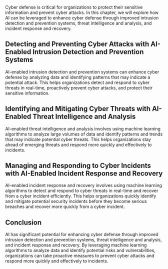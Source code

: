 
Cyber defense is critical for organizations to protect their sensitive information and prevent cyber attacks. In this chapter, we will explore how AI can be leveraged to enhance cyber defense through improved intrusion detection and prevention systems, threat intelligence and analysis, and incident response and recovery.

Detecting and Preventing Cyber Attacks with AI-Enabled Intrusion Detection and Prevention Systems
-------------------------------------------------------------------------------------------------

AI-enabled intrusion detection and prevention systems can enhance cyber defense by analyzing data and identifying patterns that may indicate a potential attack. This helps organizations detect and respond to cyber threats in real-time, proactively prevent cyber attacks, and protect their sensitive information.

Identifying and Mitigating Cyber Threats with AI-Enabled Threat Intelligence and Analysis
-----------------------------------------------------------------------------------------

AI-enabled threat intelligence and analysis involves using machine learning algorithms to analyze large volumes of data and identify patterns and trends that may indicate potential cyber threats. This helps organizations stay ahead of emerging threats and respond more quickly and effectively to incidents.

Managing and Responding to Cyber Incidents with AI-Enabled Incident Response and Recovery
-----------------------------------------------------------------------------------------

AI-enabled incident response and recovery involves using machine learning algorithms to detect and respond to cyber threats in real-time and recover from a cyber incident efficiently. This helps organizations quickly identify and mitigate potential security incidents before they become serious breaches and recover more quickly from a cyber incident.

Conclusion
----------

AI has significant potential for enhancing cyber defense through improved intrusion detection and prevention systems, threat intelligence and analysis, and incident response and recovery. By leveraging machine learning algorithms to analyze data and identify potential risks and vulnerabilities, organizations can take proactive measures to prevent cyber attacks and respond more quickly and effectively to incidents.
